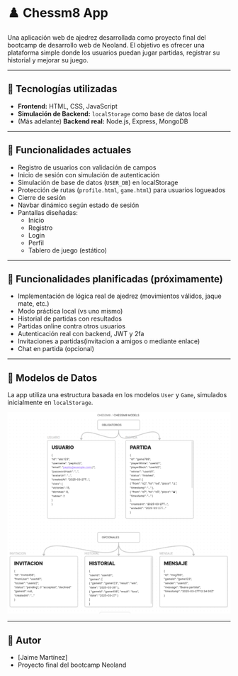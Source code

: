 # ♟️ Chessm8 App

Una aplicación web de ajedrez desarrollada como proyecto final del bootcamp de desarrollo web de Neoland. El objetivo es ofrecer una plataforma simple donde los usuarios puedan jugar partidas, registrar su historial y mejorar su juego.

---

## 🚀 Tecnologías utilizadas

- **Frontend:** HTML, CSS, JavaScript
- **Simulación de Backend:** `localStorage` como base de datos local
- (Más adelante) **Backend real:** Node.js, Express, MongoDB

---

## 🧩 Funcionalidades actuales

- Registro de usuarios con validación de campos
- Inicio de sesión con simulación de autenticación
- Simulación de base de datos (`USER_DB`) en localStorage
- Protección de rutas (`profile.html`, `game.html`) para usuarios logueados
- Cierre de sesión
- Navbar dinámico según estado de sesión
- Pantallas diseñadas:
  - Inicio
  - Registro
  - Login
  - Perfil
  - Tablero de juego (estático)

---

## 🧱 Funcionalidades planificadas (próximamente)

- Implementación de lógica real de ajedrez (movimientos válidos, jaque mate, etc.)
- Modo práctica local (vs uno mismo)
- Historial de partidas con resultados
- Partidas online contra otros usuarios
- Autenticación real con backend, JWT y 2fa
- Invitaciones a partidas(invitacion a amigos o mediante enlace) 
- Chat en partida (opcional)

---

## 🧬 Modelos de Datos

La app utiliza una estructura basada en los modelos `User` y `Game`, simulados inicialmente en `localStorage`.

![Modelos de datos](frontend/assets/modelos-datos.png)

---

## 👤 Autor

- [Jaime Martínez]
- Proyecto final del bootcamp Neoland

